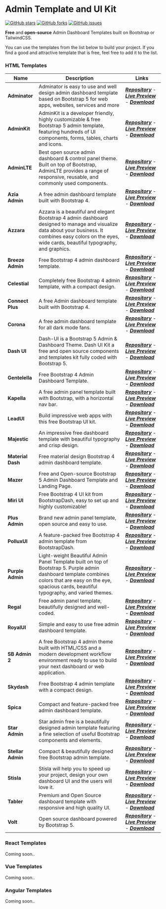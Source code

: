 # Admin Template and UI Kit

<a href="https://github.com/alfinauzikri/Admin-Template-and-UI-Kit/stargazers"><img alt="GitHub stars" src="https://img.shields.io/github/stars/alfinauzikri/Admin-Template-and-UI-Kit"></a> <a href="https://github.com/alfinauzikri/Admin-Template-and-UI-Kit/network"><img alt="GitHub forks" src="https://img.shields.io/github/forks/alfinauzikri/Admin-Template-and-UI-Kit"></a> <a href="https://github.com/alfinauzikri/Admin-Template-and-UI-Kit/issues"><img alt="GitHub issues" src="https://img.shields.io/github/issues/alfinauzikri/Admin-Template-and-UI-Kit"></a><br>

**Free** and **open-source** Admin Dashboard Templates built on Bootstrap or TailwindCSS.

You can use the templates from the list below to build your project. If you find a good and attractive template that is free, feel free to add it to the list. 

### HTML Templates
<table>
<thead>
<tr>
<th>Name</th>
<th>Description</th>
<th>Links</th>
</tr>
</thead>
<tbody>
<tr>
<td><strong>Adminator</strong></td>
<td>Adminator is easy to use and well design admin dashboard template based on Bootstrap 5 for web apps, websites, services and more</td>
<td><a href="https://github.com/puikinsh/Adminator-admin-dashboard"><strong><em>Repository</em></strong></a> - <a href="https://colorlib.com/polygon/adminator/index.html" rel="nofollow"><strong><em>Live Preview</em></strong></a> - <a href="https://github.com/puikinsh/Adminator-admin-dashboard/releases"><strong><em>Download</em></strong></a></td>
</tr>
<tr>
<td><strong>AdminKit</strong></td>
<td>AdminKit is a developer friendly, highly customizable &amp; free Bootstrap 5 admin template, featuring hundreds of UI components, forms, tables, charts and icons.</td>
<td><a href="https://github.com/adminkit/adminkit"><strong><em>Repository</em></strong></a> - <a href="https://demo.adminkit.io/" rel="nofollow"><strong><em>Live Preview</em></strong></a> - <a href="https://github.com/adminkit/adminkit/releases"><strong><em>Download</em></strong></a></td>
</tr>
<tr>
<td><strong>AdminLTE</strong></td>
<td>Best open source admin dashboard &amp; control panel theme. Built on top of Bootstrap, AdminLTE provides a range of responsive, reusable, and commonly used components.</td>
<td><a href="https://github.com/ColorlibHQ/AdminLTE"><strong><em>Repository</em></strong></a> - <a href="https://adminlte.io/themes/v3/" rel="nofollow"><strong><em>Live Preview</em></strong></a> - <a href="https://github.com/ColorlibHQ/AdminLTE/releases"><strong><em>Download</em></strong></a></td>
</tr>
<tr>
<td><strong>Azia Admin</strong></td>
<td>A free admin dashboard template built with Bootstrap 4.</td>
<td><a href="https://github.com/BootstrapDash/Azia-Admin-Bootstrap-Template"><strong><em>Repository</em></strong></a> - <a href="https://www.bootstrapdash.com/demo/azia-free/template/" rel="nofollow"><strong><em>Live Preview</em></strong></a> - <a href="https://github.com/BootstrapDash/Azia-Admin-Bootstrap-Template/archive/refs/heads/master.zip"><strong><em>Download</em></strong></a></td>
</tr>
<tr>
<td><strong>Azzara</strong></td>
<td>Azzara is a beautiful and elegant Bootstrap 4 admin dashboard designed to manage and visualize data about your business. It combines easy colors on the eyes, wide cards, beautiful typography, and graphics.</td>
<td><a href="https://github.com/themekita/azzara-admin-dashboard-template"><strong><em>Repository</em></strong></a> - <a href="http://demo.themekita.com/azzara/livepreview/examples/" rel="nofollow"><strong><em>Live Preview</em></strong></a> - <a href="https://github.com/themekita/azzara-admin-dashboard-template/archive/refs/heads/master.zip"><strong><em>Download</em></strong></a></td>
</tr>
<tr>
<td><strong>Breeze Admin</strong></td>
<td>Free Bootstrap 4 admin dashboard template.</td>
<td><a href="https://github.com/BootstrapDash/Breeze-Free-Bootstrap-Admin-Template"><strong><em>Repository</em></strong></a> - <a href="https://www.bootstrapdash.com/demo/breeze-free/template/index.html" rel="nofollow"><strong><em>Live Preview</em></strong></a> - <a href="https://github.com/BootstrapDash/Breeze-Free-Bootstrap-Admin-Template/archive/refs/heads/master.zip"><strong><em>Download</em></strong></a></td>
</tr>
<tr>
<td><strong>Celestial</strong></td>
<td>Completely free Bootstrap 4 admin template, with a compact design.</td>
<td><a href="https://github.com/BootstrapDash/celestialAdmin-free-admin-template"><strong><em>Repository</em></strong></a> - <a href="https://www.bootstrapdash.com/demo/celestial-free/template/index.html" rel="nofollow"><strong><em>Live Preview</em></strong></a> - <a href="https://github.com/BootstrapDash/celestialAdmin-free-admin-template/archive/refs/heads/main.zip"><strong><em>Download</em></strong></a></td>
</tr>
<tr>
<td><strong>Connect Plus</strong></td>
<td>A free Admin dashboard template built with Bootstrap 4.</td>
<td><a href="https://github.com/BootstrapDash/ConnectPlusAdmin-Free-Bootstrap-Admin-Template"><strong><em>Repository</em></strong></a> - <a href="https://www.bootstrapdash.com/demo/connect-plus-free/jquery/template/index.html" rel="nofollow"><strong><em>Live Preview</em></strong></a> - <a href="https://github.com/BootstrapDash/ConnectPlusAdmin-Free-Bootstrap-Admin-Template/archive/refs/heads/master.zip"><strong><em>Download</em></strong></a></td>
</tr>
<tr>
<td><strong>Corona</strong></td>
<td>A free admin dashboard template for all dark mode fans.</td>
<td><a href="https://github.com/BootstrapDash/corona-free-dark-bootstrap-admin-template"><strong><em>Repository</em></strong></a> - <a href="https://www.bootstrapdash.com/demo/corona-free/jquery/template/index.html" rel="nofollow"><strong><em>Live Preview</em></strong></a> - <a href="https://github.com/BootstrapDash/corona-free-dark-bootstrap-admin-template/archive/refs/heads/master.zip"><strong><em>Download</em></strong></a></td>
</tr>
<tr>
<td><strong>Dash UI</strong></td>
<td>Dash-UI is a Bootstrap 5 Admin &amp; Dashboard Theme. Dash UI Kit a free and open source components and templates kit fully coded with Bootstrap 5.</td>
<td><a href="https://github.com/codescandy/Dash-UI"><strong><em>Repository</em></strong></a> - <a href="https://codescandy.com/dashui/index.html" rel="nofollow"><strong><em>Live Preview</em></strong></a> - <a href="https://github.com/codescandy/Dash-UI/releases"><strong><em>Download</em></strong></a></td>
</tr>
<tr>
<td><strong>Gentelella</strong></td>
<td>Free Bootstrap 4 Admin Dashboard Template.</td>
<td><a href="https://github.com/ColorlibHQ/gentelella"><strong><em>Repository</em></strong></a> - <a href="https://colorlib.com/polygon/gentelella/index.html" rel="nofollow"><strong><em>Live Preview</em></strong></a> - <a href="https://github.com/ColorlibHQ/gentelella/releases"><strong><em>Download</em></strong></a></td>
</tr>
<tr>
<td><strong>Kapella</strong></td>
<td>A free admin panel template built with Bootstrap, with a horizontal nav bar.</td>
<td><a href="https://github.com/BootstrapDash/Kapella-Free-Bootstrap-Admin-Template"><strong><em>Repository</em></strong></a> - <a href="https://www.bootstrapdash.com/demo/kapella-free/template/index.html" rel="nofollow"><strong><em>Live Preview</em></strong></a> - <a href="https://github.com/BootstrapDash/Kapella-Free-Bootstrap-Admin-Template/archive/refs/heads/master.zip"><strong><em>Download</em></strong></a></td>
</tr>
<tr>
<td><strong>LeadUI</strong></td>
<td>Build impressive web apps with this free Bootstrap UI kit.</td>
<td><a href="https://www.bootstrapdash.com/product/lead-ui/" rel="nofollow"><strong><em>Repository</em></strong></a> - <a href="https://www.bootstrapdash.com/demo/lead-ui-kit-free/demo/index.html" rel="nofollow"><strong><em>Live Preview</em></strong></a> - <a href="https://www.bootstrapdash.com/product/lead-ui/" rel="nofollow"><strong><em>Download</em></strong></a></td>
</tr>
<tr>
<td><strong>Majestic</strong></td>
<td>An impressive free dashboard template with beautiful typography and crisp design.</td>
<td><a href="https://github.com/BootstrapDash/MajesticAdmin-Free-Bootstrap-Admin-Template"><strong><em>Repository</em></strong></a> - <a href="https://www.bootstrapdash.com/demo/majestic-free/template/index.html" rel="nofollow"><strong><em>Live Preview</em></strong></a> - <a href="https://github.com/BootstrapDash/MajesticAdmin-Free-Bootstrap-Admin-Template/archive/refs/heads/master.zip"><strong><em>Download</em></strong></a></td>
</tr>
<tr>
<td><strong>Material Dash</strong></td>
<td>Free material design Bootstrap 4 admin dashboard template.</td>
<td><a href="https://github.com/BootstrapDash/Material-Admin"><strong><em>Repository</em></strong></a> - <a href="https://www.bootstrapdash.com/demo/material-admin-free/jquery/template/demo/index.html" rel="nofollow"><strong><em>Live Preview</em></strong></a> - <a href="https://github.com/BootstrapDash/Material-Admin/archive/refs/heads/master.zip"><strong><em>Download</em></strong></a></td>
</tr>
<tr>
<td><strong>Mazer</strong></td>
<td>Free and Open-source Bootstrap 5 Admin Dashboard Template and Landing Page.</td>
<td><a href="https://github.com/zuramai/mazer"><strong><em>Repository</em></strong></a> - <a href="https://zuramai.github.io/mazer/demo/index.html" rel="nofollow"><strong><em>Live Preview</em></strong></a> - <a href="https://github.com/zuramai/mazer/releases"><strong><em>Download</em></strong></a></td>
</tr>
<tr>
<td><strong>Miri UI</strong></td>
<td>Free Bootstrap 4 UI kit from BootstrapDash, easy to set up and highly customizable!</td>
<td><a href="https://www.bootstrapdash.com/product/miri-ui/" rel="nofollow"><strong><em>Repository</em></strong></a> - <a href="https://bootstrapdash.com/demo/miri-ui-kit-free/demo/index.html" rel="nofollow"><strong><em>Live Preview</em></strong></a> - <a href="https://www.bootstrapdash.com/product/miri-ui/" rel="nofollow"><strong><em>Download</em></strong></a></td>
</tr>
<tr>
<td><strong>Plus Admin</strong></td>
<td>Brand new admin panel template, open source and easy to use.</td>
<td><a href="https://github.com/BootstrapDash/PlusAdmin-Free-Bootstrap-Admin-Template"><strong><em>Repository</em></strong></a> - <a href="https://www.bootstrapdash.com/demo/plus-free/template/demo_1/index.html" rel="nofollow"><strong><em>Live Preview</em></strong></a> - <a href="https://github.com/BootstrapDash/PlusAdmin-Free-Bootstrap-Admin-Template/archive/refs/heads/master.zip"><strong><em>Download</em></strong></a></td>
</tr>
<tr>
<td><strong>PolluxUI</strong></td>
<td>A feature-packed free Bootstrap 4 admin template from BootstrapDash.</td>
<td><a href="https://github.com/BootstrapDash/polluxui-free-admin-template"><strong><em>Repository</em></strong></a> - <a href="https://www.bootstrapdash.com/demo/polluxui-free/template/" rel="nofollow"><strong><em>Live Preview</em></strong></a> - <a href="https://github.com/BootstrapDash/polluxui-free-admin-template/archive/refs/heads/main.zip"><strong><em>Download</em></strong></a></td>
</tr>
<tr>
<td><strong>Purple Admin</strong></td>
<td>Light-weight Beautiful Admin Panel Template built on top of Bootstrap 5. Purple admin dashboard template combines colors that are easy on the eye, spacious cards, beautiful typography, and varied themes.</td>
<td><a href="https://github.com/BootstrapDash/PurpleAdmin-Free-Admin-Template"><strong><em>Repository</em></strong></a> - <a href="https://www.bootstrapdash.com/product/purple-free-admin-template/" rel="nofollow"><strong><em>Live Preview</em></strong></a> - <a href="https://github.com/BootstrapDash/PurpleAdmin-Free-Admin-Template/archive/refs/heads/master.zip"><strong><em>Download</em></strong></a></td>
</tr>
<tr>
<td><strong>Regal</strong></td>
<td>Free admin panel template, beautifully designed and well-coded.</td>
<td><a href="https://github.com/BootstrapDash/Regal-Free-Bootstrap-Admin-Template"><strong><em>Repository</em></strong></a> - <a href="https://www.bootstrapdash.com/demo/regal-free/template/index.html" rel="nofollow"><strong><em>Live Preview</em></strong></a> - <a href="https://github.com/BootstrapDash/Regal-Free-Bootstrap-Admin-Template/archive/refs/heads/master.zip"><strong><em>Download</em></strong></a></td>
</tr>
<tr>
<td><strong>RoyalUI</strong></td>
<td>Simple and easy to use free admin dashboard template.</td>
<td><a href="https://github.com/BootstrapDash/RoyalUI-Free-Bootstrap-Admin-Template"><strong><em>Repository</em></strong></a> - <a href="https://www.bootstrapdash.com/demo/royalui-free/template/index.html" rel="nofollow"><strong><em>Live Preview</em></strong></a> - <a href="https://github.com/BootstrapDash/RoyalUI-Free-Bootstrap-Admin-Template/archive/refs/heads/master.zip"><strong><em>Download</em></strong></a></td>
</tr>
<tr>
<td><strong>SB Admin 2</strong></td>
<td>A free Bootstrap 4 admin theme built with HTML/CSS and a modern development workflow environment ready to use to build your next dashboard or web application.</td>
<td><a href="https://github.com/startbootstrap/startbootstrap-sb-admin-2"><strong><em>Repository</em></strong></a> - <a href="https://startbootstrap.com/previews/sb-admin-2" rel="nofollow"><strong><em>Live Preview</em></strong></a> - <a href="https://github.com/startbootstrap/startbootstrap-sb-admin-2/archive/gh-pages.zip"><strong><em>Download</em></strong></a></td>
</tr>
<tr>
<td><strong>Skydash</strong></td>
<td>Free Bootstrap 4 admin template with a compact design.</td>
<td><a href="https://github.com/BootstrapDash/skydash-free-bootstrap-admin-template"><strong><em>Repository</em></strong></a> - <a href="https://bootstrapdash.com/demo/skydash-free/template/" rel="nofollow"><strong><em>Live Preview</em></strong></a> - <a href="https://github.com/BootstrapDash/skydash-free-bootstrap-admin-template/archive/refs/heads/main.zip"><strong><em>Download</em></strong></a></td>
</tr>
<tr>
<td><strong>Spica</strong></td>
<td>Compact and feature-packed free admin dashboard template.</td>
<td><a href="https://github.com/BootstrapDash/SpicaAdmin-Free-Bootstrap-Admin-Template"><strong><em>Repository</em></strong></a> - <a href="https://www.bootstrapdash.com/demo/spica-free/template/index.html" rel="nofollow"><strong><em>Live Preview</em></strong></a> - <a href="https://github.com/BootstrapDash/SpicaAdmin-Free-Bootstrap-Admin-Template/archive/refs/heads/master.zip"><strong><em>Download</em></strong></a></td>
</tr>
<tr>
<td><strong>Star Admin</strong></td>
<td>Star admin free is a beautifully designed admin template featuring a fine selection of useful Bootstrap components and elements.</td>
<td><a href="https://github.com/BootstrapDash/star-admin2-free-admin-template"><strong><em>Repository</em></strong></a> - <a href="https://www.bootstrapdash.com/demo/star-admin2-free/template/" rel="nofollow"><strong><em>Live Preview</em></strong></a> - <a href="https://github.com/BootstrapDash/star-admin2-free-admin-template/archive/refs/heads/main.zip"><strong><em>Download</em></strong></a></td>
</tr>
<tr>
<td><strong>Stellar Admin</strong></td>
<td>Compact &amp; beautifully designed free Bootstrap admin template.</td>
<td><a href="https://github.com/BootstrapDash/Stellar"><strong><em>Repository</em></strong></a> - <a href="https://www.bootstrapdash.com/demo/stellar-admin-free/jquery/index.html" rel="nofollow"><strong><em>Live Preview</em></strong></a> - <a href="https://github.com/BootstrapDash/Stellar/archive/refs/heads/master.zip"><strong><em>Download</em></strong></a></td>
</tr>
<tr>
<td><strong>Stisla</strong></td>
<td>Stisla will help you to speed up your project, design your own dashboard UI and the users will love it.</td>
<td><a href="https://github.com/stisla/stisla"><strong><em>Repository</em></strong></a> - <a href="https://demo.getstisla.com/" rel="nofollow"><strong><em>Live Preview</em></strong></a> - <a href="https://github.com/stisla/stisla/releases"><strong><em>Download</em></strong></a></td>
</tr>
<tr>
<td><strong>Tabler</strong></td>
<td>Premium and Open Source dashboard template with responsive and high quality UI.</td>
<td><a href="https://github.com/tabler/tabler"><strong><em>Repository</em></strong></a> - <a href="https://preview.tabler.io/" rel="nofollow"><strong><em>Live Preview</em></strong></a> - <a href="https://github.com/tabler/tabler/releases"><strong><em>Download</em></strong></a></td>
</tr>
<tr>
<td><strong>Volt</strong></td>
<td>Open source dashboard powered by Bootstrap 5.</td>
<td><a href="https://github.com/themesberg/volt-bootstrap-5-dashboard"><strong><em>Repository</em></strong></a> - <a href="https://demo.themesberg.com/volt/pages/dashboard/dashboard.html" rel="nofollow"><strong><em>Live Preview</em></strong></a> - <a href="https://github.com/themesberg/volt-bootstrap-5-dashboard/releases"><strong><em>Download</em></strong></a></td>
</tr>
</tbody>
</table>

### React Templates
Coming soon..

### Vue Templates
Coming soon..

### Angular Templates
Coming soon..

